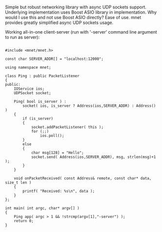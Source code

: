 Simple but robust networking library with async UDP sockets support. Underlying implementation uses Boost ASIO library in implementation. Why would I use this and not use Boost ASIO directly? Ease of use. mnet provides greatly simplified async UDP sockets usage.

Working all-in-one client-server (run with '-server' command line argument to run as server):
```

#include <mnet/mnet.h>

const char SERVER_ADDR[] = "localhost:12000";

using namespace mnet;

class Ping : public PacketListener
{
public:
	IOService ios;
	UDPSocket socket;

	Ping( bool is_server ) :
		socket( ios, is_server ? Address(ios,SERVER_ADDR) : Address() )
	{
		if (is_server)
		{
			socket.addPacketListener( this );
			for (;;)
				ios.poll();
		}
		else
		{
			char msg[128] = "Hello";
			socket.send( Address(ios,SERVER_ADDR), msg, strlen(msg)+1 );
		}
	}

	void onPacketReceived( const Address& remote, const char* data, size_t len )
	{
		printf( "Received: %s\n", data );
	}
};

int main( int argc, char* argv[] )
{
	Ping app( argc > 1 && !strcmp(argv[1],"-server") );
	return 0;
}
```